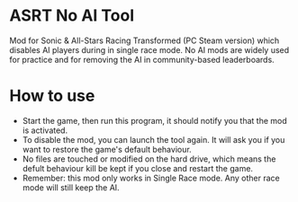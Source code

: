 # ASRT No AI Tool
Mod for Sonic & All-Stars Racing Transformed (PC Steam version) which disables AI players during in single race mode. No AI mods are widely used for practice and for removing the AI in community-based leaderboards.

# How to use
* Start the game, then run this program, it should notify you that the mod is activated.
* To disable the mod, you can launch the tool again. It will ask you if you want to restore the game's default behaviour.
* No files are touched or modified on the hard drive, which means the defult behaviour kill be kept if you close and restart the game.
* Remember: this mod only works in Single Race mode. Any other race mode will still keep the AI.
